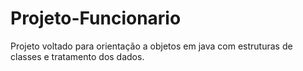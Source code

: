# Projeto-Funcionario
Projeto voltado para orientação a objetos em java com estruturas de classes e tratamento dos dados.
